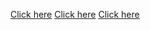 <a href="https://truck-roll.app.link?chatCode=404705&baseUrl=https://lspstaging.kandywrappers.io" target="_blank">Click here</a>
<a href="https://woah.app.link?id=123456&digest=asnasdlkjasdfasf" target="_blank">Click here</a>
<a href="https://lspdemo.kandywrappers.io/va/375887" target="_blank">Click here</a>
